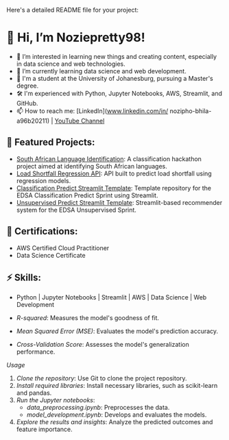 Here's a detailed README file for your project:

# 👋 Hi, I’m Noziepretty98!
- 👀 I’m interested in learning new things and creating content, especially in data science and web technologies.
- 🌱 I’m currently learning data science and web development.
- 💼 I'm a student at the University of Johanesburg, pursuing a Master's degree.
- 🛠 I'm experienced with Python, Jupyter Notebooks, AWS, Streamlit, and GitHub.
- 📫 How to reach me: [LinkedIn](www.linkedin.com/in/
nozipho-bhila-a96b20211) | [YouTube Channel](UC5qUQ7H7DO18VyNo2fRIxEw)

## 🌟 Featured Projects:
- [South African Language Identification](https://github.com/Noziepretty98/NozieSouth-African-Language-Identification): A classification hackathon project aimed at identifying South African languages.
- [Load Shortfall Regression API](https://github.com/Noziepretty98/load-shortfall-regression-predict-api): API built to predict load shortfall using regression models.
- [Classification Predict Streamlit Template](https://github.com/Noziepretty98/classification-predict-streamlit-template): Template repository for the EDSA Classification Predict Sprint using Streamlit.
- [Unsupervised Predict Streamlit Template](https://github.com/Noziepretty98/unsupervised-predict-streamlit-template): Streamlit-based recommender system for the EDSA Unsupervised Sprint.

## 🏅 Certifications:
- AWS Certified Cloud Practitioner
- Data Science Certificate

## ⚡ Skills:
- Python | Jupyter Notebooks | Streamlit | AWS | Data Science | Web Development


- *R-squared*: Measures the model's goodness of fit.
- *Mean Squared Error (MSE)*: Evaluates the model's prediction accuracy.
- *Cross-Validation Score*: Assesses the model's generalization performance.

*Usage*

1. *Clone the repository*: Use Git to clone the project repository.
2. *Install required libraries*: Install necessary libraries, such as scikit-learn and pandas.
3. *Run the Jupyter notebooks*:
    - *data_preprocessing.ipynb*: Preprocesses the data.
    - *model_development.ipynb*: Develops and evaluates the models.
4. *Explore the results and insights*: Analyze the predicted outcomes and feature importance.
